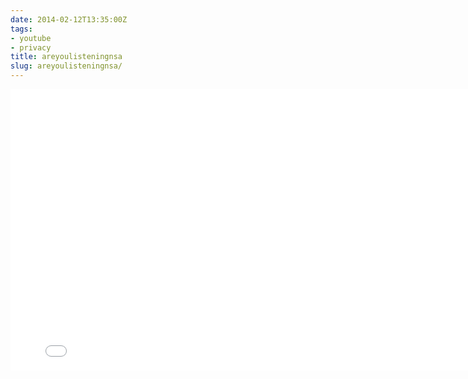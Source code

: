 ```yaml
---
date: 2014-02-12T13:35:00Z
tags:
- youtube
- privacy
title: areyoulisteningnsa
slug: areyoulisteningnsa/
---
```


<iframe width="800" height="450" src="//www.youtube.com/embed/v-UNfVAhdYc" frameborder="0" allowfullscreen></iframe>